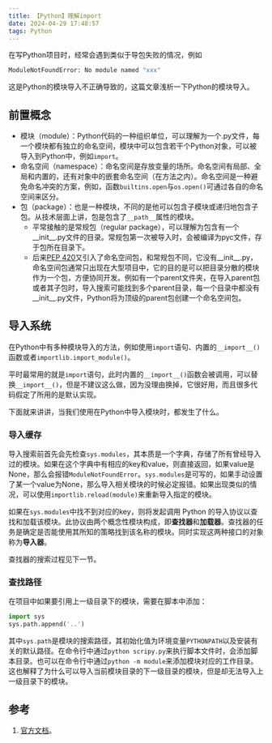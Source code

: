 ```yaml
---
title: 【Python】理解import
date: 2024-04-29 17:48:57
tags: Python
---
```


在写Python项目时，经常会遇到类似于导包失败的情况，例如

```bash
ModuleNotFoundError: No module named "xxx"
```

这是Python的模块导入不正确导致的，这篇文章浅析一下Python的模块导入。

## 前置概念

- 模块（module）：Python代码的一种组织单位，可以理解为一个.py文件，每一个模块都有独立的命名空间，模块中可以包含若干个Python对象，可以被导入到Python中，例如`import`。<!-- more -->
- 命名空间（namespace）：命名空间是存放变量的场所。命名空间有局部、全局和内置的，还有对象中的嵌套命名空间（在方法之内）。命名空间是一种避免命名冲突的方案，例如，函数`builtins.open`与`os.open()`可通过各自的命名空间来区分。
- 包（package）：也是一种模块，不同的是他可以包含子模块或递归地包含子包。从技术层面上讲，包是包含了`__path__`属性的模块。
  - 平常接触的是常规包（regular package），可以理解为包含有一个__init__.py文件的目录。常规包第一次被导入时，会被编译为pyc文件，存于包所在目录下。
  - 后来[PEP 420](https://peps.python.org/pep-0420/)又引入了命名空间包，和常规包不同，它没有__init__.py，命名空间包通常只出现在大型项目中，它的目的是可以把目录分散的模块作为一个包，方便协同开发。例如有一个parent文件夹，在导入parent包或者其子包时，导入搜索可能找到多个parent目录，每一个目录中都没有__init__.py文件，Python将为顶级的parent包创建一个命名空间包。

## 导入系统

在Python中有多种模块导入的方法，例如使用`import`语句、内置的`__import__()`函数或者`importlib.import_module()`。

平时最常用的就是`import`语句，此时内置的`__import__()`函数会被调用，可以替换`__import__()`，但是不建议这么做，因为没理由换掉，它很好用，而且很多代码假定了所用的是默认实现。

下面就来讲讲，当我们使用在Python中导入模块时，都发生了什么。

### 导入缓存

导入搜索前首先会先检查`sys.modules`，其本质是一个字典，存储了所有曾经导入过的模块。如果在这个字典中有相应的key和value，则直接返回，如果value是None，那么会报错`ModuleNotFoundError`。`sys.modules`是可写的，如果手动设置了某一个value为None，那么导入相关模块的时候必定报错。如果出现类似的情况，可以使用`importlib.reload(module)`来重新导入指定的模块。

如果在`sys.modules`中找不到对应的key，则将发起调用 Python 的导入协议以查找和加载该模块。此协议由两个概念性模块构成，即**查找器**和**加载器**。查找器的任务是确定是否能使用其所知的策略找到该名称的模块。同时实现这两种接口的对象称为**导入器**。

查找器的搜索过程见下一节。

### 查找路径

在项目中如果要引用上一级目录下的模块，需要在脚本中添加：

```python
import sys
sys.path.append('..')
```

其中`sys.path`是模块的搜索路径，其初始化值为环境变量`PYTHONPATH`以及安装有关的默认路径。在命令行中通过`python scripy.py`来执行脚本文件时，会添加脚本目录。也可以在命令行中通过`python -m module`来添加模块对应的工作目录。这也解释了为什么可以导入当前模块目录的下一级目录的模块，但是却无法导入上一级目录下的模块。

## 参考

1. [官方文档](https://docs.python.org/zh-cn/3/reference/import.html)。
